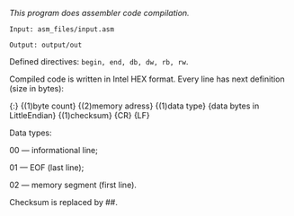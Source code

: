 *This program does assembler code compilation.*


```
Input: asm_files/input.asm

Output: output/out
```


Defined directives: `begin, end, db, dw, rb, rw`.

Compiled code is written in Intel HEX format. Every line has next definition (size in bytes): 

{:} {(1)byte count} {(2)memory adress} {(1)data type} {data bytes in LittleEndian} {(1)checksum} {CR} {LF}

Data types:

00 — informational line;

01 — EOF (last line);

02 — memory segment (first line).

Checksum is replaced by ##.
